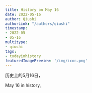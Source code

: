```yaml
---
title: History on May 16
date: 2022-05-16
author: Qiushi 
authorLink: "/authors/qiushi"
timestamp: 
- 2022-05
- 05-16
multitype: 
- qiushi
tags: 
- todayinhistory
featuredImagePreview: '/img/icon.png'
---
```









历史上的5月16日，

May 16 in history, 

<!--more-->

